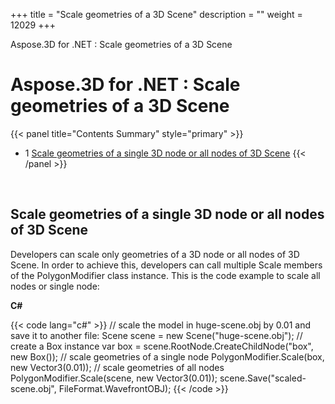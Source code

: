 +++
title = "Scale geometries of a 3D Scene" 
description = "" 
weight = 12029 
+++

Aspose.3D for .NET : Scale geometries of a 3D Scene  

# Aspose.3D for .NET : Scale geometries of a 3D Scene


{{< panel title="Contents Summary" style="primary" >}}
*   1 [Scale geometries of a single 3D node or all nodes of 3D Scene](#Scalegeometriesofa3DScene-Scalegeometriesofasingle3Dnodeorallnodesof3DScene)
{{< /panel >}}
 

 

## Scale geometries of a single 3D node or all nodes of 3D Scene

Developers can scale only geometries of a 3D node or all nodes of 3D Scene. In order to achieve this, developers can call multiple Scale members of the PolygonModifier class instance. This is the code example to scale all nodes or single node:

**C#**

{{< code lang="c#" >}}
// scale the model in huge-scene.obj by 0.01 and save it to another file:
Scene scene = new Scene("huge-scene.obj");
// create a Box instance
var box = scene.RootNode.CreateChildNode("box", new Box());
// scale geometries of a single node
PolygonModifier.Scale(box, new Vector3(0.01));
// scale geometries of all nodes
PolygonModifier.Scale(scene, new Vector3(0.01));
scene.Save("scaled-scene.obj", FileFormat.WavefrontOBJ);
{{< /code >}}

